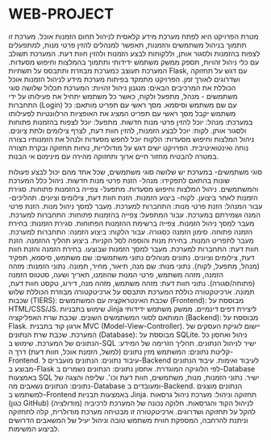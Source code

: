 # WEB-PROJECT
מטרת הפרויקט היא לפתח מערכת מידע קלאסית לניהול תחום הזמנות אוכל. מערכת זו תתמוך בניהול משתמשים והזמנות, תאפשר למנהלים להזין פרטי מנות, למתפעלים לצפות בהזמנות ולסגור אותן, וללקוחות לבצע הזמנות ולהזין חוות דעת. המערכת תשולב עם כלי ניהול זהויות, תספק ממשק משתמש ידידותי ותתמוך בהמלצות וחיפוש מסעדות. המערכת תעוצב כמערכת מבוזרת ותתבסס על תשתיות Flask, עם דגש על תחזוקה ושדרוגים לאורך זמן.
הפרויקט מתמקד בפיתוח מערכת מידע לניהול הזמנות אוכל הכוללת את המרכיבים הבאים:
מנגנון ניהול זהויות: המערכת תכלול שלושה סוגי משתמשים - מנהל, מתפעל ולקוח, כאשר כל משתמש יתחיל את פעילותו על ידי התחברות (Login) עם שם משתמש וסיסמא.
מסך ראשי עם תפריט מותאם: כל משתמש יקבל מסך ראשי עם תפריט המציג את האופציות הרלוונטיות לפעילותו במערכת:
מנהל: יוכל להזין פרטי מנות חדשות.
מתפעל: יוכל לצפות בהזמנות פתוחות ולסגור אותן.
לקוח: יוכל לבצע הזמנות, להזין חוות דעת, לצרף צילומים ולתת ציונים.
ניהול המלצות וחיפוש מסעדות: הלקוח יוכל לחפש מסעדות ולנהל את הזמנותיו בצורה נוחה ואינטואיטיבית.
הפרויקט ישים דגש על מודולריות, נוחות תחזוקה ובקרת תצורה במטרה להבטיח מחזור חיים ארוך ותחזוקה מהירה עם מינימום אי הבנות.


סוגי משתמשים- במערכת יש שלושה סוגי משתמשים, שכל אחד מהם יכול לבצע פעולות שונות בהתאם לתפקידו:
מנהל- 
הזנת פרטי מנות חדשות.
ניהול כלל המערכת והמשתמשים.
ניהול המלצות וחיפוש מסעדות.
מתפעל- 
צפייה בהזמנות פתוחות.
סגירת הזמנות לאחר ביצוען.
לקוח- 
ביצוע הזמנות.
הזנת חוות דעת, צילומים וציונים.
תהליכים- 
עבור המנהל:
הזנת פרטי מנות:
התחברות למערכת.
מעבר למסך ניהול מנות.
הזנת פרטי המנה ושמירתם במערכת.
עבור המתפעל:
צפייה בהזמנות פתוחות:
התחברות למערכת.
מעבר למסך ניהול הזמנות.
צפייה ברשימת ההזמנות הפתוחות.
סגירת הזמנות:
בחירת הזמנה פתוחה.
סימון הזמנה כסגורה.
עבור הלקוח:
ביצוע הזמנה:
התחברות למערכת.
מעבר לתפריט המנות.
בחירת מנות והוספה לסל הקניות.
ביצוע תהליך ההזמנה.
הזנת חוות דעת:
התחברות למערכת.
מעבר למסך הזמנות שבוצעו.
בחירת הזמנה והזנת חוות דעת, צילומים וציונים.
נתונים מנוהלים
נתוני משתמשים:
שם משתמש, סיסמא, תפקיד (מנהל, מתפעל, לקוח).
נתוני מנות:
שם מנה, תיאור, מחיר, תמונה.
נתוני הזמנות:
מזהה הזמנה, מזהה משתמש, פרטי המנות שהוזמנו, תאריך ושעה, סטטוס הזמנה (פתוחה/סגורה).
נתוני חוות דעת:
מזהה משתמש, מזהה מנה, דירוג, טקסט חוות דעת, תמונה.
ארכיטקטורה כוללת
המערכת תתבסס על ארכיטקטורה מבוזרת הכוללת שלוש שכבות (TIERS):
שכבת האינטראקציה עם המשתמשים (Frontend):
מבוססת על HTML/CSS/JS.
שימוש בתבניות Jinja ליצירת דפים דינמיים.
ממשק משתמש ידידותי המותאם לסוגי המשתמשים השונים.
שכבת שרת האפליקציה (Backend):
מבוססת על Flask.
ארגון קוד בתבנית MVC (Model-View-Controller).
יישום לוגיקת העסקים של המערכת.
שכבת שרת הנתונים (Database):
מבוססת על SQLite.
ניהול ואחסון כל הנתונים של המערכת.
שימוש ב-SQL ישיר לניהול הנתונים.
תהליך הזרימה של המידע:
קליטת נתונים:
המשתמש מזין נתונים (למשל, הזמנת אוכל, חוות דעת) דרך ה-Frontend.
עיבוד נתונים:
הנתונים מועברים ל-Backend לעיבוד ואימות.
עיבוד הנתונים מבוצע ב-Flask לפי הלוגיקה המוגדרת.
אחסון נתונים:
הנתונים נשמרים ב-Database באמצעות SQL ישיר.
נתוני הזמנות, מנות, משתמשים, חוות דעת וכו'.
שליפה והצגה של נתונים:
הנתונים נשאבים מה-Database ומעובדים ב-Backend.
הנתונים מוצגים למשתמש ב-Frontend באמצעות תבניות Jinja.
תחזוקה וניהול:
מערכת ניהול גרסאות (כגון GitHub) לניהול הקוד והגרסאות.
חלוקה נכונה של המערכת לרכיביה (מודולציה) להקל על תחזוקה ושדרוגים.
ארכיטקטורה זו מבטיחה מערכת מודולרית, קלה לתחזוקה וניתנת להרחבה, המספקת חווית משתמש טובה וניהול יעיל של המשאבים הדרושים לביצוע המשימות.







